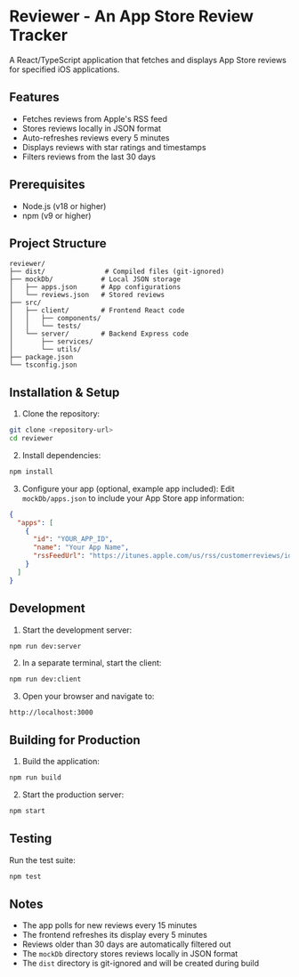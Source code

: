 # Reviewer - An App Store Review Tracker

A React/TypeScript application that fetches and displays App Store reviews for specified iOS applications.

## Features
- Fetches reviews from Apple's RSS feed
- Stores reviews locally in JSON format
- Auto-refreshes reviews every 5 minutes
- Displays reviews with star ratings and timestamps
- Filters reviews from the last 30 days

## Prerequisites
- Node.js (v18 or higher)
- npm (v9 or higher)

## Project Structure
```
reviewer/
├── dist/               # Compiled files (git-ignored)
├── mockDb/            # Local JSON storage
│   ├── apps.json      # App configurations
│   └── reviews.json   # Stored reviews
├── src/
│   ├── client/        # Frontend React code
│   │   ├── components/
│   │   └── tests/
│   └── server/        # Backend Express code
│       ├── services/
│       └── utils/
├── package.json
└── tsconfig.json
```

## Installation & Setup

1. Clone the repository:
```bash
git clone <repository-url>
cd reviewer
```

2. Install dependencies:
```bash
npm install
```

3. Configure your app (optional, example app included):
Edit `mockDb/apps.json` to include your App Store app information:
```json
{
  "apps": [
    {
      "id": "YOUR_APP_ID",
      "name": "Your App Name",
      "rssFeedUrl": "https://itunes.apple.com/us/rss/customerreviews/id=YOUR_APP_ID/sortBy=mostRecent/page=1/json"
    }
  ]
}
```

## Development

1. Start the development server:
```bash
npm run dev:server
```

2. In a separate terminal, start the client:
```bash
npm run dev:client
```

3. Open your browser and navigate to:
```
http://localhost:3000
```

## Building for Production

1. Build the application:
```bash
npm run build
```

2. Start the production server:
```bash
npm start
```

## Testing

Run the test suite:
```bash
npm test
```

## Notes
- The app polls for new reviews every 15 minutes
- The frontend refreshes its display every 5 minutes
- Reviews older than 30 days are automatically filtered out
- The `mockDb` directory stores reviews locally in JSON format
- The `dist` directory is git-ignored and will be created during build
